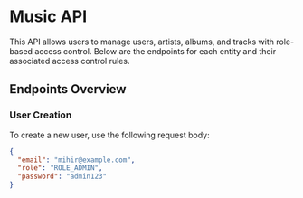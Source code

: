 # Music API

This API allows users to manage users, artists, albums, and tracks with role-based access control. Below are the endpoints for each entity and their associated access control rules.

## Endpoints Overview

### User Creation
To create a new user, use the following request body:
```json
{
  "email": "mihir@example.com",
  "role": "ROLE_ADMIN",
  "password": "admin123"
}
